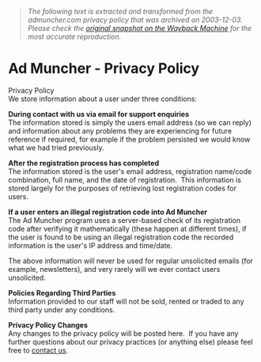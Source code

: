 > *The following text is extracted and transformed from the admuncher.com privacy policy that was archived on 2003-12-03. Please check the [original snapshot on the Wayback Machine](https://web.archive.org/web/20031203073411id_/http%3A//admuncher.com/privacy.shtml) for the most accurate reproduction.*

# Ad Muncher - Privacy Policy

Privacy Policy  
We store information about a user under three conditions:

**During contact with us via email for support enquiries**  
The information stored is simply the users email address (so we can reply) and information about any problems they are experiencing for future reference if required, for example if the problem persisted we would know what we had tried previously.

**After the registration process has completed**  
The information stored is the user's email address, registration name/code combination, full name, and the date of registration.  This information is stored largely for the purposes of retrieving lost registration codes for users.

**If a user enters an illegal registration code into Ad Muncher**  
The Ad Muncher program uses a server-based check of its registration code after verifying it mathematically (these happen at different times), if the user is found to be using an illegal registration code the recorded information is the user's IP address and time/date.

The above information will never be used for regular unsolicited emails (for example, newsletters), and very rarely will we ever contact users unsolicited.

**Policies Regarding Third Parties**  
Information provided to our staff will not be sold, rented or traded to any third party under any conditions.

**Privacy Policy Changes**  
Any changes to the privacy policy will be posted here.  If you have any further questions about our privacy practices (or anything else) please feel free to [contact us](https://web.archive.org/web/20031203073411id_/http%3A//admuncher.com/contact.shtml). 
